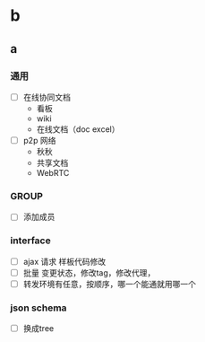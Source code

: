 # b

## a

### 通用

- [ ] 在线协同文档
  - 看板
  - wiki
  - 在线文档（doc excel）
- [ ] p2p 网络
  - 秋秋
  - 共享文档
  - WebRTC

### GROUP

- [ ] 添加成员

### interface

- [ ] ajax 请求 样板代码修改
- [ ] 批量 变更状态，修改tag，修改代理，
- [ ] 转发环境有任意，按顺序，哪一个能通就用哪一个

### json schema

- [ ] 换成tree